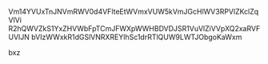 Vm14YVUxTnJNVmRWV0d4VFlteEtWVmxVUW5kVmJGcHlWV3RPVlZKclZqVlVi
R2hQWVZkS1YxZHVWbFpTCmJFWXpWWHBDVDJSR1VuVlZiVVpXQ2xaRVFUVlJN
bVIzWWxkR1dGSlVNRXREYlhSc1drRTlQUW9LWTJObgoKaWxm

bxz